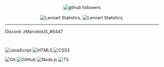 <p align="center">
    <img src="https://img.shields.io/github/followers/zMarceloUS?label=Follow&style=social" alt="github followers" /><br>
    <br>
    <img src="https://github-readme-stats.vercel.app/api?username=zMarceloUS&show_icons=true&custom_title=zMarceloUS%20Github%20Stats&theme=gotham" alt="Lennart Statistics." />
    <img src="https://github-readme-stats.vercel.app/api/top-langs/?username=zMarceloUS&layout=compact&theme=gotham" alt="Lennart Statistics." />

</p>
<hr>

 

Discord: zMarceloUS_#6447


<br>

![JavaScript](https://img.shields.io/badge/-JavaScript-000000?style=for-the-badge&logo=javascript)
![HTML5](https://img.shields.io/badge/-HTML5-000000?style=for-the-badge&logo=HTML5)
![CSS3](https://img.shields.io/badge/-CSS3-000000?style=for-the-badge&logo=CSS3&logoColor=3799d6)

![Git](https://img.shields.io/badge/-Git-000000?style=for-the-badge&logo=git&logoColor=F05032)
![GitHub](https://img.shields.io/badge/-GitHub-000000?style=for-the-badge&logo=github&logoColor=fff)
![Node.js](https://img.shields.io/badge/-Node.js-000000?style=for-the-badge&logo=node.js&logoColor=339933)
![TS](https://img.shields.io/badge/-ts-000000?style=for-the-badge&logo=typescript&logoColor=00acd7)

